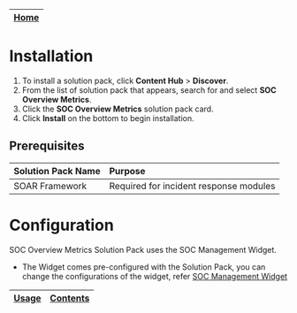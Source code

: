 | [Home](../README.md) |
|----------------------|

# Installation

1. To install a solution pack, click **Content Hub** > **Discover**.
2. From the list of solution pack that appears, search for and select **SOC Overview Metrics**.
3. Click the **SOC Overview Metrics** solution pack card.
4. Click **Install** on the bottom to begin installation.

## Prerequisites

| Solution Pack Name | Purpose                                |
|:-------------------|:---------------------------------------|
| SOAR Framework     | Required for incident response modules |

# Configuration

SOC Overview Metrics Solution Pack uses the SOC Management Widget.
- The Widget comes pre-configured with the Solution Pack, you can change the configurations of the widget, refer [SOC Management Widget](https://github.com/fortinet-fortisoar/widget-soc-management/blob/develop/README.md)

| [Usage](./usage.md) | [Contents](./contents.md) |
|---------------------|---------------------------|

